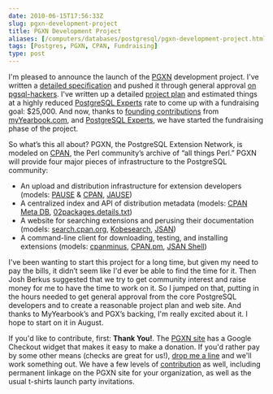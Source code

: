 ```yaml
--- 
date: 2010-06-15T17:56:33Z
slug: pgxn-development-project
title: PGXN Development Project
aliases: [/computers/databases/postgresql/pgxn-development-project.html]
tags: [Postgres, PGXN, CPAN, Fundraising]
type: post
---
```


I'm pleased to announce the launch of the [PGXN] development project. I've
written a [detailed specification] and pushed it through general approval [on
pgsql-hackers]. I've written up a detailed [project plan] and estimated things
at a highly reduced [PostgreSQL Experts] rate to come up with a fundraising
goal: $25,000. And now, thanks to [founding contributions] from
[myYearbook.com], and [PostgreSQL Experts], we have started the fundraising
phase of the project.

So what’s this all about? PGXN, the PostgreSQL Extension Network, is modeled on
[CPAN], the Perl community’s archive of “all things Perl.” PGXN will provide
four major pieces of infrastructure to the PostgreSQL community:

-   An upload and distribution infrastructure for extension developers (models:
    [PAUSE] & [CPAN][1], [JAUSE])
-   A centralized index and API of distribution metadata (models: [CPAN Meta
    DB], [02packages.details.txt])
-   A website for searching extensions and perusing their documentation (models:
    [search.cpan.org], [Kobesearch], [JSAN])
-   A command-line client for downloading, testing, and installing extensions
    (models: [cpanminus], [CPAN.pm], [JSAN Shell])

I've been wanting to start this project for a long time, but given my need to
pay the bills, it didn’t seem like I'd ever be able to find the time for it.
Then Josh Berkus suggested that we try to get community interest and raise money
for me to have the time to work on it. So I jumped on that, putting in the hours
needed to get general approval from the core PostgreSQL developers and to create
a reasonable project plan and web site. And thanks to MyYearbook’s and PGX’s
backing, I'm really excited about it. I hope to start on it in August.

If you'd like to contribute, first: **Thank You!**. The [PGXN site] has a Google
Checkout widget that makes it easy to make a donation. If you'd rather pay by
some other means (checks are great for us!), [drop me a line] and we'll work
something out. We have a few levels of [contribution][founding contributions] as
well, including permanent linkage on the PGXN site for your organization, as
well as the usual t-shirts launch party invitations.

  [PGXN]: http://pgxn.org/ "PostgreSQL Extension Network"
  [detailed specification]: http://wiki.postgresql.org/wiki/PGXN
    "PGXN Specification"
  [on pgsql-hackers]: http://www.mail-archive.com/pgsql-hackers@postgresql.org/msg143645.html
    "pgsql-hackers archive: RFC: PostgreSQL Add-On Network"
  [project plan]: http://pgxn.org/status.html "PGXN Project Status"
  [PostgreSQL Experts]: http://www.pgexperts.com/
  [founding contributions]: http://pgxn.org/contributors.html
    "PGXN Contributors"
  [myYearbook.com]: http://www.myyearbook.com
  [CPAN]: http://cpan.org
  [PAUSE]: http://pause.perl.org
  [1]: http://cpan.org/
  [JAUSE]: http://openjsan.org/jause/
  [CPAN Meta DB]: http://cpanmetadb.appspot.com/
  [02packages.details.txt]: http://cpan.perl.org/modules/02packages.details.txt
  [search.cpan.org]: http://search.cpan.org/
  [Kobesearch]: http://kobesearch.cpan.org/
  [JSAN]: http://openjsan.org/
  [cpanminus]: http://cpanmin.us/
  [CPAN.pm]: http://search.cpan.org/perldoc?cpan
  [JSAN Shell]: http://search.cpan.org/perldoc?jsan
  [PGXN site]: http://pgxn.org/ "PGXN"
  [drop me a line]: mailto:pgxn@pgexpergts.com
